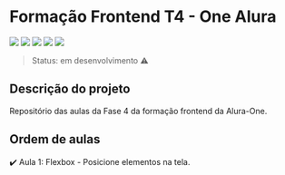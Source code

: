 <h1>Formação Frontend T4 - One Alura</h1> 

<p align="center>
![logoluraone](https://user-images.githubusercontent.com/101677993/217843126-c5c93a75-5e42-4441-ab4d-1fdc7762c5b3.JPG)</p>


<p align="center">
   <img src="http://img.shields.io/static/v1?label=License&message=MIT&color=green&style=for-the-badge"/>
   <img src="http://img.shields.io/static/v1?label=STATUS&message=EM ANDAMENTO&color=GREEN&style=for-the-badge"/>
   <img src="https://img.shields.io/badge/HTML5-E34F26?style=for-the-badge&logo=html5&logoColor=white"/>
   <img src="https://img.shields.io/badge/CSS3-1572B6?style=for-the-badge&logo=css3&logoColor=white"/>
   <img src="https://img.shields.io/badge/JavaScript-323330?style=for-the-badge&logo=javascript&logoColor=F7DF1ESCRIPT"/>
</p>

> Status: em desenvolvimento :warning: 


## Descrição do projeto 

<p align="justify">
  Repositório das aulas da Fase 4 da formação frontend da Alura-One.
</p>

## Ordem de aulas

:heavy_check_mark: Aula 1: Flexbox - Posicione elementos na tela.








